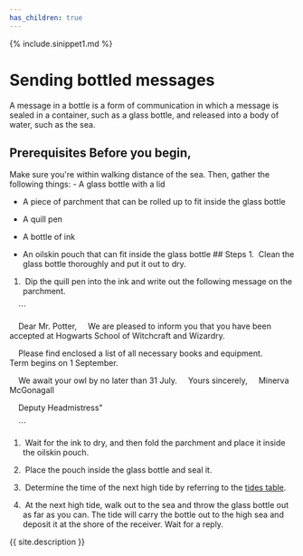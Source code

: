 ```yaml
---
has_children: true
---
```

{% include.sinippet1.md %}

# Sending bottled messages

A message in a bottle is a form of communication in which a message is sealed in a container, such as a glass bottle, and released into a body of water, such as the sea. 

## Prerequisites Before you begin, 

Make sure you're within walking distance of the sea. Then, gather the following things: - A glass bottle with a lid

- A piece of parchment that can be rolled up to fit inside the glass bottle

- A quill pen

- A bottle of ink

- An oilskin pouch that can fit inside the glass bottle ## Steps 1.  Clean the glass bottle thoroughly and put it out to dry.


1.  Dip the quill pen into the ink and write out the following message on the parchment.

    ```

    Dear Mr. Potter,     We are pleased to inform you that you have been accepted at Hogwarts School of Witchcraft and Wizardry. 

    Please find enclosed a list of all necessary books and equipment.         Term begins on 1 September. 

    We await your owl by no later than 31 July.     Yours sincerely,     Minerva McGonagall

    Deputy Headmistress"

    ```

1.  Wait for the ink to dry, and then fold the parchment and place it inside the oilskin pouch.

1.  Place the pouch inside the glass bottle and seal it.

1.  Determine the time of the next high tide by referring to the [tides table](reference).

1.  At the next high tide, walk out to the sea and throw the glass bottle out as far as you can. The tide will carry the bottle out to the high sea and deposit it at the shore of the receiver. Wait for a reply.

{{ site.description }}
